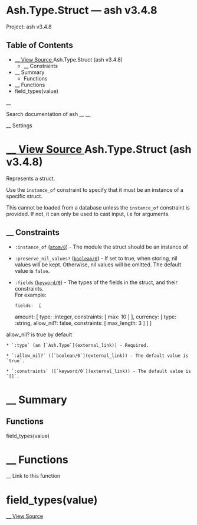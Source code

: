 # Ash.Type.Struct — ash v3.4.8

Project: ash v3.4.8

## Table of Contents

- [ __ View Source ](external_link) Ash.Type.Struct (ash v3.4.8)
  - __ Constraints
- __ Summary
  - Functions
- __ Functions
- field_types(value)

__

Search documentation of ash __ __

__ Settings

#  [ __ View Source ](external_link) Ash.Type.Struct (ash v3.4.8)

Represents a struct.

Use the `instance_of` constraint to specify that it must be an instance of a specific struct.

This cannot be loaded from a database unless the `instance_of` constraint is provided. If not, it can only be used to cast input, i.e for arguments.

##  __ Constraints

  * `:instance_of` ([`atom/0`](external_link)) - The module the struct should be an instance of

  * `:preserve_nil_values?` ([`boolean/0`](external_link)) - If set to true, when storing, nil values will be kept. Otherwise, nil values will be omitted. The default value is `false`.

  * `:fields` ([`keyword/0`](external_link)) - The types of the fields in the struct, and their constraints.  
For example: 
    
        fields:  [
      amount: [
        type: :integer,
        constraints: [
          max: 10
        ]
      ],
      currency: [
        type: :string,
        allow_nil?: false,
        constraints: [
          max_length: 3
        ]
      ]
    ]  

allow_nil? is true by default

    * `:type` (an [`Ash.Type`](external_link)) - Required.

    * `:allow_nil?` ([`boolean/0`](external_link)) - The default value is `true`.

    * `:constraints` ([`keyword/0`](external_link)) - The default value is `[]`.




#  __ Summary

##  Functions

field_types(value)

#  __ Functions

__ Link to this function

# field_types(value)

[ __ View Source ](external_link)
